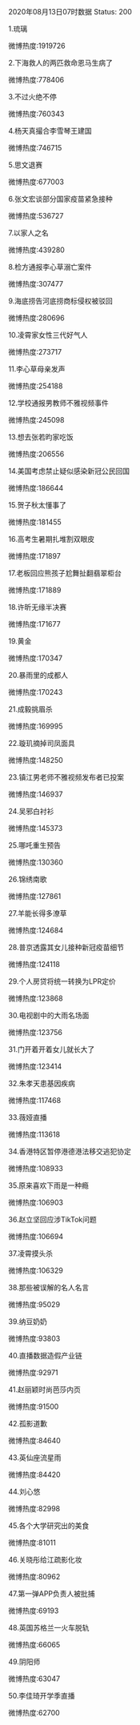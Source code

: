 2020年08月13日07时数据
Status: 200

1.琉璃

微博热度:1919726

2.下海救人的两匹救命恩马生病了

微博热度:778406

3.不过火绝不停

微博热度:760343

4.杨天真撮合李雪琴王建国

微博热度:746715

5.思文退赛

微博热度:677003

6.张文宏谈部分国家疫苗紧急接种

微博热度:536727

7.以家人之名

微博热度:439280

8.检方通报李心草溺亡案件

微博热度:307477

9.海底捞告河底捞商标侵权被驳回

微博热度:280696

10.凌霄家女性三代好气人

微博热度:273717

11.李心草母亲发声

微博热度:254188

12.学校通报男教师不雅视频事件

微博热度:245098

13.想去张若昀家吃饭

微博热度:206556

14.美国考虑禁止疑似感染新冠公民回国

微博热度:186644

15.贺子秋太懂事了

微博热度:181455

16.高考生暑期扎堆割双眼皮

微博热度:171897

17.老板回应熊孩子尬舞扯翻翡翠柜台

微博热度:171889

18.许昕无缘半决赛

微博热度:171677

19.黄金

微博热度:170347

20.暴雨里的成都人

微博热度:170243

21.成毅挑眉杀

微博热度:169995

22.璇玑摘掉司凤面具

微博热度:148250

23.镇江男老师不雅视频发布者已投案

微博热度:146937

24.吴邪白衬衫

微博热度:145373

25.哪吒重生预告

微博热度:130360

26.锦绣南歌

微博热度:127861

27.羊能长得多潦草

微博热度:124684

28.普京透露其女儿接种新冠疫苗细节

微博热度:124118

29.个人房贷将统一转换为LPR定价

微博热度:123868

30.电视剧中的大雨名场面

微博热度:123756

31.门开着开着女儿就长大了

微博热度:123414

32.朱孝天患基因疾病

微博热度:117468

33.薇娅直播

微博热度:113618

34.香港特区暂停港德港法移交逃犯协定

微博热度:108933

35.原来喜欢下雨是一种瘾

微博热度:106903

36.赵立坚回应涉TikTok问题

微博热度:106694

37.凌霄摸头杀

微博热度:106329

38.那些被误解的名人名言

微博热度:95029

39.纳豆奶奶

微博热度:93803

40.直播数据造假产业链

微博热度:92971

41.赵丽颖时尚芭莎内页

微博热度:91500

42.孤影道歉

微博热度:84640

43.英仙座流星雨

微博热度:84420

44.刘心悠

微博热度:82998

45.各个大学研究出的美食

微博热度:81011

46.关晓彤给江疏影化妆

微博热度:80962

47.第一弹APP负责人被批捕

微博热度:69193

48.英国苏格兰一火车脱轨

微博热度:66065

49.阴阳师

微博热度:63047

50.李佳琦开学季直播

微博热度:62700

